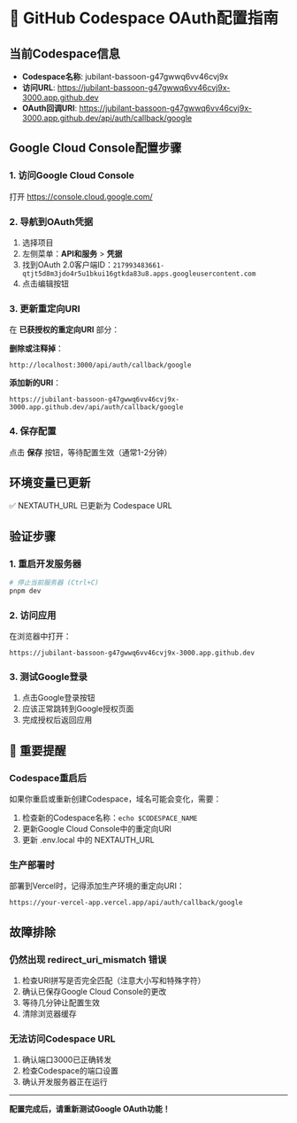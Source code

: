 # 📱 GitHub Codespace OAuth配置指南

## 当前Codespace信息
- **Codespace名称**: jubilant-bassoon-g47gwwq6vv46cvj9x
- **访问URL**: https://jubilant-bassoon-g47gwwq6vv46cvj9x-3000.app.github.dev
- **OAuth回调URI**: https://jubilant-bassoon-g47gwwq6vv46cvj9x-3000.app.github.dev/api/auth/callback/google

## Google Cloud Console配置步骤

### 1. 访问Google Cloud Console
打开 https://console.cloud.google.com/

### 2. 导航到OAuth凭据
1. 选择项目
2. 左侧菜单：**API和服务** > **凭据**
3. 找到OAuth 2.0客户端ID：`217993483661-qtjt5d8m3jdo4r5u1bkui16gtkda83u8.apps.googleusercontent.com`
4. 点击编辑按钮

### 3. 更新重定向URI
在 **已获授权的重定向URI** 部分：

**删除或注释掉**：
```
http://localhost:3000/api/auth/callback/google
```

**添加新的URI**：
```
https://jubilant-bassoon-g47gwwq6vv46cvj9x-3000.app.github.dev/api/auth/callback/google
```

### 4. 保存配置
点击 **保存** 按钮，等待配置生效（通常1-2分钟）

## 环境变量已更新
✅ NEXTAUTH_URL 已更新为 Codespace URL

## 验证步骤

### 1. 重启开发服务器
```bash
# 停止当前服务器 (Ctrl+C)
pnpm dev
```

### 2. 访问应用
在浏览器中打开：
```
https://jubilant-bassoon-g47gwwq6vv46cvj9x-3000.app.github.dev
```

### 3. 测试Google登录
1. 点击Google登录按钮
2. 应该正常跳转到Google授权页面
3. 完成授权后返回应用

## 🚨 重要提醒

### Codespace重启后
如果你重启或重新创建Codespace，域名可能会变化，需要：
1. 检查新的Codespace名称：`echo $CODESPACE_NAME`
2. 更新Google Cloud Console中的重定向URI
3. 更新 .env.local 中的 NEXTAUTH_URL

### 生产部署时
部署到Vercel时，记得添加生产环境的重定向URI：
```
https://your-vercel-app.vercel.app/api/auth/callback/google
```

## 故障排除

### 仍然出现 redirect_uri_mismatch 错误
1. 检查URI拼写是否完全匹配（注意大小写和特殊字符）
2. 确认已保存Google Cloud Console的更改
3. 等待几分钟让配置生效
4. 清除浏览器缓存

### 无法访问Codespace URL
1. 确认端口3000已正确转发
2. 检查Codespace的端口设置
3. 确认开发服务器正在运行

---

**配置完成后，请重新测试Google OAuth功能！**